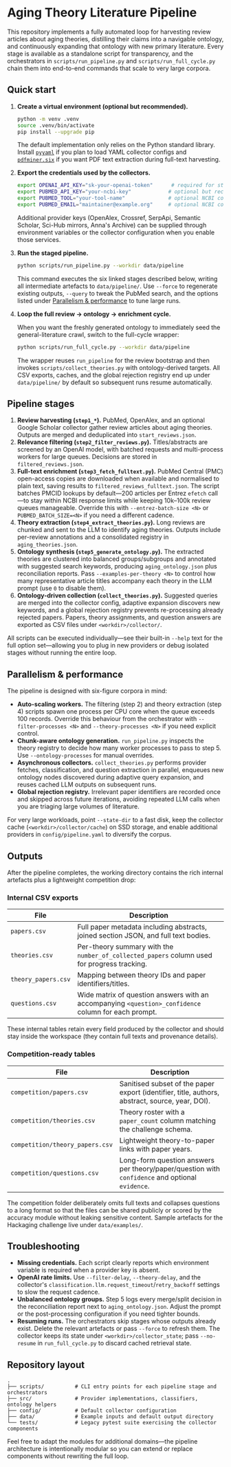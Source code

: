 # Aging Theory Literature Pipeline

This repository implements a fully automated loop for harvesting review
articles about aging theories, distilling their claims into a navigable
ontology, and continuously expanding that ontology with new primary literature.
Every stage is available as a standalone script for transparency, and the
orchestrators in `scripts/run_pipeline.py` and `scripts/run_full_cycle.py` chain
them into end-to-end commands that scale to very large corpora.

## Quick start

1. **Create a virtual environment (optional but recommended).**

   ```bash
   python -m venv .venv
   source .venv/bin/activate
   pip install --upgrade pip
   ```

   The default implementation only relies on the Python standard library. Install
   [`pyyaml`](https://pyyaml.org/) if you plan to load YAML collector configs and
   [`pdfminer.six`](https://github.com/pdfminer/pdfminer.six) if you want PDF
   text extraction during full-text harvesting.

2. **Export the credentials used by the collectors.**

   ```bash
   export OPENAI_API_KEY="sk-your-openai-token"      # required for steps 2, 4, 5, and classification
   export PUBMED_API_KEY="your-ncbi-key"            # optional but recommended for polite E-utilities use
   export PUBMED_TOOL="your-tool-name"              # optional NCBI contact metadata
   export PUBMED_EMAIL="maintainer@example.org"     # optional NCBI contact metadata
   ```

   Additional provider keys (OpenAlex, Crossref, SerpApi, Semantic Scholar,
   Sci-Hub mirrors, Anna's Archive) can be supplied through environment
   variables or the collector configuration when you enable those services.

3. **Run the staged pipeline.**

   ```bash
   python scripts/run_pipeline.py --workdir data/pipeline
   ```

   This command executes the six linked stages described below, writing all
   intermediate artefacts to `data/pipeline/`. Use `--force` to regenerate
   existing outputs, `--query` to tweak the PubMed search, and the options listed
   under [Parallelism & performance](#parallelism--performance) to tune large
   runs.

4. **Loop the full review → ontology → enrichment cycle.**

   When you want the freshly generated ontology to immediately seed the
   general-literature crawl, switch to the full-cycle wrapper:

   ```bash
   python scripts/run_full_cycle.py --workdir data/pipeline
   ```

   The wrapper reuses `run_pipeline` for the review bootstrap and then invokes
   `scripts/collect_theories.py` with ontology-derived targets. All CSV exports,
   caches, and the global rejection registry end up under `data/pipeline/` by
   default so subsequent runs resume automatically.

## Pipeline stages

1. **Review harvesting (`step1_*`).** PubMed, OpenAlex, and an optional Google
   Scholar collector gather review articles about aging theories. Outputs are
   merged and deduplicated into `start_reviews.json`.
2. **Relevance filtering (`step2_filter_reviews.py`).** Titles/abstracts are
   screened by an OpenAI model, with batched requests and multi-process workers
   for large queues. Decisions are stored in `filtered_reviews.json`.
3. **Full-text enrichment (`step3_fetch_fulltext.py`).** PubMed Central (PMC)
   open-access copies are downloaded when available and normalised to plain
   text, saving results to `filtered_reviews_fulltext.json`. The script batches
   PMCID lookups by default—200 articles per Entrez `efetch` call—to stay within
   NCBI response limits while keeping 10k–100k review queues manageable. Override
   this with `--entrez-batch-size <N>` or `PUBMED_BATCH_SIZE=<N>` if you need a
   different cadence.
4. **Theory extraction (`step4_extract_theories.py`).** Long reviews are chunked
   and sent to the LLM to identify aging theories. Outputs include per-review
   annotations and a consolidated registry in `aging_theories.json`.
5. **Ontology synthesis (`step5_generate_ontology.py`).** The extracted theories
   are clustered into balanced groups/subgroups and annotated with suggested
   search keywords, producing `aging_ontology.json` plus reconciliation reports.
   Pass `--examples-per-theory <N>` to control how many representative article
   titles accompany each theory in the LLM prompt (use `0` to disable them).
6. **Ontology-driven collection (`collect_theories.py`).** Suggested queries are
   merged into the collector config, adaptive expansion discovers new keywords,
   and a global rejection registry prevents re-processing already rejected
   papers. Papers, theory assignments, and question answers are exported as CSV
   files under `<workdir>/collector/`.

All scripts can be executed individually—see their built-in `--help` text for
the full option set—allowing you to plug in new providers or debug isolated
stages without running the entire loop.

## Parallelism & performance

The pipeline is designed with six-figure corpora in mind:

* **Auto-scaling workers.** The filtering (step 2) and theory extraction (step
  4) scripts spawn one process per CPU core when the queue exceeds 100 records.
  Override this behaviour from the orchestrator with
  `--filter-processes <N>` and `--theory-processes <N>` if you need explicit
  control.
* **Chunk-aware ontology generation.** `run_pipeline.py` inspects the theory
  registry to decide how many worker processes to pass to step 5. Use
  `--ontology-processes` for manual overrides.
* **Asynchronous collectors.** `collect_theories.py` performs provider fetches,
  classification, and question extraction in parallel, enqueues new ontology
  nodes discovered during adaptive query expansion, and reuses cached LLM
  outputs on subsequent runs.
* **Global rejection registry.** Irrelevant paper identifiers are recorded once
  and skipped across future iterations, avoiding repeated LLM calls when you are
  triaging large volumes of literature.

For very large workloads, point `--state-dir` to a fast disk, keep the collector
cache (`<workdir>/collector/cache`) on SSD storage, and enable additional
providers in `config/pipeline.yaml` to diversify the corpus.

## Outputs

After the pipeline completes, the working directory contains the rich internal
artefacts plus a lightweight competition drop:

### Internal CSV exports

| File | Description |
| --- | --- |
| `papers.csv` | Full paper metadata including abstracts, joined section JSON, and full text bodies. |
| `theories.csv` | Per-theory summary with the `number_of_collected_papers` column used for progress tracking. |
| `theory_papers.csv` | Mapping between theory IDs and paper identifiers/titles. |
| `questions.csv` | Wide matrix of question answers with an accompanying `<question>_confidence` column for each prompt. |

These internal tables retain every field produced by the collector and should
stay inside the workspace (they contain full texts and provenance details).

### Competition-ready tables

| File | Description |
| --- | --- |
| `competition/papers.csv` | Sanitised subset of the paper export (identifier, title, authors, abstract, source, year, DOI). |
| `competition/theories.csv` | Theory roster with a `paper_count` column matching the challenge schema. |
| `competition/theory_papers.csv` | Lightweight theory-to-paper links with paper years. |
| `competition/questions.csv` | Long-form question answers per theory/paper/question with `confidence` and optional `evidence`. |

The competition folder deliberately omits full texts and collapses questions to
a long format so that the files can be shared publicly or scored by the accuracy
module without leaking sensitive content. Sample artefacts for the Hackaging
challenge live under `data/examples/`.

## Troubleshooting

* **Missing credentials.** Each script clearly reports which environment
  variable is required when a provider key is absent.
* **OpenAI rate limits.** Use `--filter-delay`, `--theory-delay`, and the
  collector's `classification.llm.request_timeout`/`retry_backoff` settings to
  slow the request cadence.
* **Unbalanced ontology groups.** Step 5 logs every merge/split decision in the
  reconciliation report next to `aging_ontology.json`. Adjust the prompt or the
  post-processing configuration if you need tighter bounds.
* **Resuming runs.** The orchestrators skip stages whose outputs already exist.
  Delete the relevant artefacts or pass `--force` to refresh them. The collector
  keeps its state under `<workdir>/collector_state`; pass `--no-resume` in
  `run_full_cycle.py` to discard cached retrieval state.

## Repository layout

```
.
├── scripts/          # CLI entry points for each pipeline stage and orchestrators
├── src/              # Provider implementations, classifiers, ontology helpers
├── config/           # Default collector configuration
├── data/             # Example inputs and default output directory
└── tests/            # Legacy pytest suite exercising the collector components
```

Feel free to adapt the modules for additional domains—the pipeline architecture
is intentionally modular so you can extend or replace components without
rewriting the full loop.

